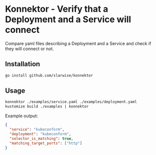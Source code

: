 # Konnektor - Verify that a Deployment and a Service will connect

Compare yaml files describing a Deployment and a Service and check if they will
connect or not.

## Installation

```sh
go install github.com/slarwise/konnektor
```

## Usage

```sh
konnektor ./examples/service.yaml ./examples/deployment.yaml
kustomize build ./examples | konnektor
```

Example output:

```json
{
  "service": "kubeconform",
  "deployment": "kubeconform",
  "selector_is_matching": true,
  "matching_target_ports": ["http"]
}
```
